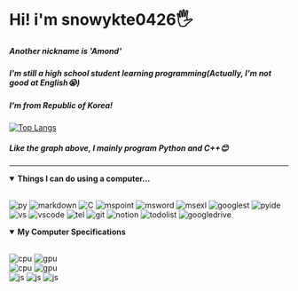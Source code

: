 # Hi! i'm snowykte0426🖐️  
#####  Another nickname is 'Amond'  
#####  I'm still a high school student learning programming(Actually, I'm not good at English😭)
#####  I'm from Republic of Korea!
[![Top Langs](https://github-readme-stats.vercel.app/api/top-langs/?username=snowykte0426)](https://github.com/anuraghazra/github-readme-stats)  
#####  Like the graph above, I mainly program Python and C++😊

---
<details open>
<summary><b>Things I can do using a computer...</b></summary>
  <br>

![py](https://img.shields.io/badge/Python-3776AB?style=for-the-badge&logo=python&logoColor=white)
![markdown](https://img.shields.io/badge/Markdown-000000?style=for-the-badge&logo=markdown&logoColor=white)
![C](https://img.shields.io/badge/C-00599C?style=for-the-badge&logo=c&logoColor=white)
![mspoint](https://img.shields.io/badge/Microsoft_PowerPoint-B7472A?style=for-the-badge&logo=microsoft-powerpoint&logoColor=white)
![msword](https://img.shields.io/badge/Microsoft_Word-2B579A?style=for-the-badge&logo=microsoft-word&logoColor=white)
![msexl](https://img.shields.io/badge/Microsoft_Excel-217346?style=for-the-badge&logo=microsoft-excel&logoColor=white)
![googlest](https://img.shields.io/badge/Google%20Sheets-34A853?style=for-the-badge&logo=google-sheets&logoColor=white)
![pyide](https://img.shields.io/badge/PyCharm-000000.svg?&style=for-the-badge&logo=PyCharm&logoColor=white)
![vs](https://img.shields.io/badge/Visual_Studio-5C2D91?style=for-the-badge&logo=visual%20studio&logoColor=white)
![vscode](https://img.shields.io/badge/Visual_Studio_Code-0078D4?style=for-the-badge&logo=visual%20studio%20code&logoColor=white)
![tel](https://img.shields.io/badge/windows%20terminal-4D4D4D?style=for-the-badge&logo=windows%20terminal&logoColor=white)
![git](https://img.shields.io/badge/GIT-E44C30?style=for-the-badge&logo=git&logoColor=white)
![notion](https://img.shields.io/badge/Notion-000000?style=for-the-badge&logo=notion&logoColor=white)
![todolist](https://img.shields.io/badge/Todoist-E44332?style=for-the-badge&logo=todoist&logoColor=white)
![googledrive](https://img.shields.io/badge/Google_Cloud-4285F4?style=for-the-badge&logo=google-cloud&logoColor=white)
</datails>   
<details open>
<summary><b>My Computer Specifications</b></summary>
  <br>

  ![cpu](https://img.shields.io/badge/AMD-Ryzen_5_3600-ED1C24?style=for-the-badge&logo=amd&logoColor=white)
  ![gpu](https://img.shields.io/badge/NVIDIA-RTX2060-76B900?style=for-the-badge&logo=nvidia&logoColor=white)<br>
  ![cpu](https://img.shields.io/badge/AMD-Ryzen_7_7800X3D-ED1C24?style=for-the-badge&logo=amd&logoColor=white)
  ![gpu](https://img.shields.io/badge/NVIDIA-RTX4080_SUPER-76B900?style=for-the-badge&logo=nvidia&logoColor=white)  
  ![js](https://img.shields.io/badge/Windows-SAMSUNG_Galaxybook_2_SE-0078D6?style=for-the-badge&logo=windows&logoColor=white)
  ![js](https://img.shields.io/badge/Windows-SAMSUNG_Galaxybook_2_Pro-0078D6?style=for-the-badge&logo=windows&logoColor=white)
  ![js](https://img.shields.io/badge/Windows-HP_14s_dq5071TU-0078D6?style=for-the-badge&logo=windows&logoColor=white)  


</datails>  
